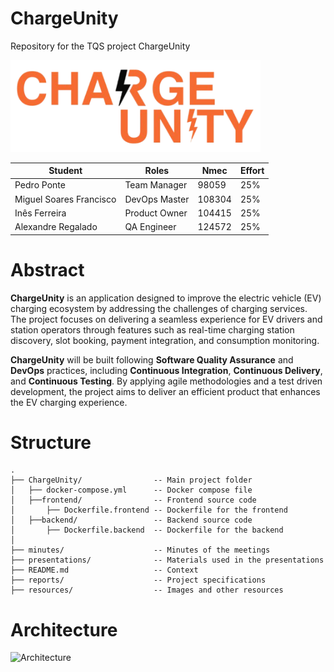 # ChargeUnity
Repository for the TQS project ChargeUnity

<img src="resources/ChargeUnityLogo.png" alt="ChargeUnityLogo" width="400"/>

| Student         | Roles         | Nmec   | Effort |
| --------------- | ------------- | ------ | ------ |
| Pedro Ponte     | Team Manager | 98059  | 25%    |
| Miguel Soares Francisco | DevOps Master | 108304 | 25%    |
| Inês Ferreira | Product Owner | 104415 | 25%  |
| Alexandre Regalado | QA Engineer     | 124572 | 25%    |

# Abstract

**ChargeUnity** is an application designed to improve the electric vehicle (EV) charging ecosystem by addressing the challenges of charging services. The project focuses on delivering a seamless experience for EV drivers and station operators through features such as real-time charging station discovery, slot booking, payment integration, and consumption monitoring.

**ChargeUnity** will be built following **Software Quality Assurance** and **DevOps** practices, including **Continuous Integration**, **Continuous Delivery**, and **Continuous Testing**. By applying agile methodologies and a test driven development, the project aims to deliver an efficient product that enhances the EV charging experience.

# Structure

```
.
├── ChargeUnity/                -- Main project folder
│   ├── docker-compose.yml      -- Docker compose file
│   ├──frontend/                -- Frontend source code
│       ├── Dockerfile.frontend -- Dockerfile for the frontend
│   ├──backend/                 -- Backend source code
│       ├── Dockerfile.backend  -- Dockerfile for the backend
│
├── minutes/                    -- Minutes of the meetings
├── presentations/              -- Materials used in the presentations
├── README.md                   -- Context
├── reports/                    -- Project specifications
├── resources/                  -- Images and other resources
```

# Architecture
![Architecture](resources/arquitechture/ArchitectureChargeUnity.jpg)
